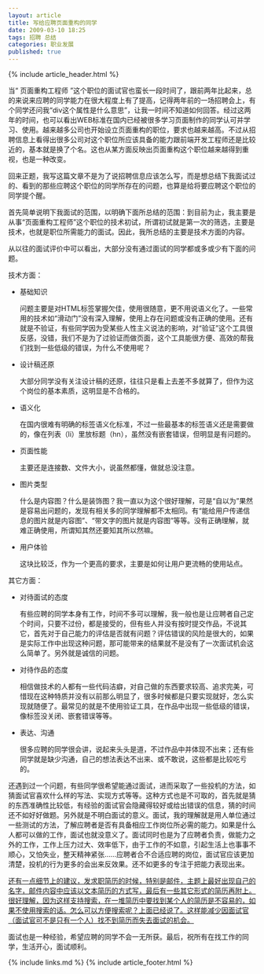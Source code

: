 ```yaml
---
layout: article
title: 写给应聘页面重构的同学
date: 2009-03-10 18:25
tags: 招聘 总结
categories: 职业发展
published: true
---
```


{% include  article_header.html %}

当“ 页面重构工程师 ”这个职位的面试官也蛮长一段时间了，跟前两年比起来，总的来说来应聘的同学能力在很大程度上有了提高，记得两年前的一场招聘会上，有个同学还问我“div这个属性是什么意思”，让我一时间不知道如何回答。经过这两年的时间，也可以看出WEB标准在国内已经被很多学习页面制作的同学认可并学习、使用。越来越多公司也开始设立页面重构的职位，要求也越来越高。不过从招聘信息上看得出很多公司对这个职位所应该具备的能力跟前端开发工程师还是比较近的，基本就是换了个名。这也从某方面反映出页面重构这个职位越来越得到重视，也是一种改变。

回来正题，我写这篇文章不是为了说招聘信息应该怎么写，而是想总结下我面试过的、看到的那些应聘这个职位的同学所存在的问题，也算是给将要应聘这个职位的同学提个醒。

首先简单说明下我面试的范围，以明确下面所总结的范围：到目前为止，我主要是从事“页面重构工程师”这个职位的技术初试，所谓初试就是第一次的筛选，主要是技术，也就是职位所需能力的面试。因此，我所总结的主要是技术方面的内容。

从以往的面试评价中可以看出，大部分没有通过面试的同学都或多或少有下面的问题。

技术方面：

- 基础知识
	
	问题主要是对HTML标签掌握欠佳，使用很随意，更不用说语义化了。一些常用的技术如“滑动门”没有深入理解，使用上存在问题或没有正确的使用。还有就是不验证，有些同学因为受某些人性主义说法的影响，对“验证”这个工具很反感，没错，我们不是为了过验证而做页面，这个工具能很方便、高效的帮我们找到一些低级的错误，为什么不使用呢？
- 设计稿还原
	
	大部分同学没有关注设计稿的还原，往往只是看上去差不多就算了，但作为这个岗位的基本素质，这明显是不合格的。
- 语义化

	在国内很难有明确的标签语义化标准，不过一些最基本的标签语义还是需要做的，像在列表（li）里放标题（hn），虽然没有嵌套错误，但明显是有问题的。
- 页面性能
	
	主要还是连接数、文件大小，说虽然都懂，做就总没注意。
- 图片类型
	
	什么是内容图？什么是装饰图？我一直以为这个很好理解，可是“自以为”果然是容易出问题的，发现有相关多的同学理解都不太相同。有“能给用户传递信息的图片就是内容图”、“带文字的图片就是内容图”等等。没有正确理解，就难正确使用，所谓知其然还要知其所以然嘛。
- 用户体验
	
	这块比较泛，作为一个更高的要求，主要是如何让用户更流畅的使用站点。

其它方面：

- 对待面试的态度
	
	有些应聘的同学本身有工作，时间不多可以理解，我一般也是让应聘者自己定个时间，只要不过份，都是接受的，但有些人并没有按时提交作品，不说其它，首先对于自己能力的评估是否就有问题？评估错误的风险是很大的，如果是实际工作中出现这种问题，那可能带来的结果就不是没有了一次面试机会这么简单了。另外就是诚信的问题。
- 对待作品的态度
	
	相信做技术的人都有一些代码洁癖，对自己做的东西要求较高、追求完美，可惜现在这种特质并没有以前那么明显了，很多时候都是只要实现就好，怎么实现就随便了。最常见的就是不使用验证工具，在作品中出现一些低级的错误，像标签没关闭、嵌套错误等等。
- 表达、沟通
	
	很多应聘的同学很会讲，说起来头头是道，不过作品中并体现不出来；还有些同学就是缺少沟通，自己的想法表达不出来、或不敢说，这些都是比较吃亏的。

还遇到过一个问题，有些同学很希望能通过面试，进而采取了一些投机的方法，如猜面试官喜欢什么样的写法、实现方式等等。这种方式也是不可取的，首先就是猜的东西准确性比较低，有经验的面试官会隐藏得较好或给出错误的信息，猜的时间还不如好好做题。另外就是不明白面试的意义。面试，我的理解就是用人单位通过一些测试的方法，了解应聘者是否有具备相应工作岗位所必需的能力。如果是什么人都可以做的工作，面试也就没意义了。面试同时也是为了应聘者负责，做能力之外的工作，工作上压力过大、效率低下，由于工作的不如意，引起生活上也事事不顺心，又怕失业，整天精神紧张……应聘者合不合适应聘的岗位，面试官应该更加清楚，投机的行为更多的会出来反效果。还不如更多的专注于把能力表现出来。

<ins datetime="2009-3-11">还有一点细节上的建议，发求职简历的时候，特别是邮件，主题上最好出现自己的名字，邮件内容中应该以文本简历的方式写，最后有一些其它形式的简历再附上。很好理解，因为这样支持搜索，在一堆简历中要找到某个人的简历是不容易的，如果不使用搜索的话。怎么可以方便搜索呢？上面已经说了。这样能减少因面试官（面试官可不是只有一个人）找不到简历而失去面试的机会。</ins>

面试也是一种经验，希望应聘的同学不会一无所获。最后，祝所有在找工作的同学，生活开心，面试顺利。

{% include links.md %}
{% include article_footer.html %}
